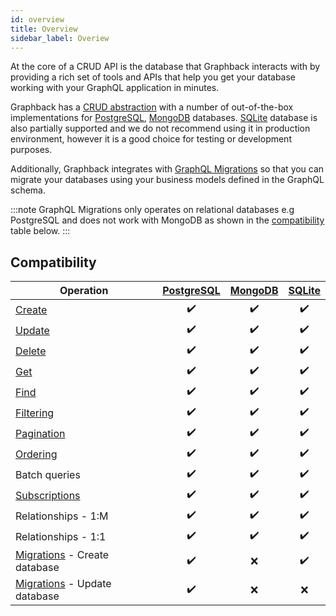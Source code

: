 ```yaml
---
id: overview
title: Overview
sidebar_label: Overiew 
---
```


At the core of a CRUD API is the database that Graphback interacts with by providing a rich set of tools and APIs that help you get your database working with your GraphQL application in minutes.

Graphback has a [CRUD abstraction](../crud/overview) with a number of out-of-the-box implementations for [PostgreSQL](postgres.md), [MongoDB](mongodb.md) databases. [SQLite](sqlite.md) database is also partially supported and we do not recommend using it in production environment, however it is a good choice for testing or development purposes.

Additionally, Graphback integrates with [GraphQL Migrations](../graphql-migrations/intro.md) so that you can migrate your databases using your business models defined in the GraphQL schema. 

:::note
GraphQL Migrations only operates on relational databases e.g PostgreSQL and does not work with MongoDB as shown in the [compatibility](#compatibility) table below.
:::

## Compatibility

| Operation | [PostgreSQL](postgres.md) | [MongoDB](mongodb.md) | [SQLite](sqlite.md) |
| ------------- |:--:|:-----:|:-----:|
| [Create](../crud/mutations#create)        | ✔️ | ✔️     | ✔️     |
| [Update](../crud/mutations#update) | ✔️ | ✔️ | ✔️ |
| [Delete](../crud/mutations#delete) | ✔️ | ✔️ | ✔️ |
| [Get](../crud/queries#get) | ✔️ | ✔️ | ✔️ |
| [Find](../crud/queries#find) | ✔️ | ✔️ | ✔️ |
| [Filtering](../crud/queries#filtering) | ✔️ | ✔️ | ✔️ |
| [Pagination](../crud/queries#pagination) | ✔️ | ✔️ | ✔️ |
| [Ordering](../crud/queries#ordering) | ✔️ | ✔️ | ✔️ |
| Batch queries | ✔️ | ✔️ | ✔️ |
| [Subscriptions](../crud/subscriptions.md) | ✔️ | ✔️ | ✔️ |
| Relationships - 1:M | ✔️ | ✔️ | ✔️ |
| Relationships - 1:1 | ✔️ | ✔️ | ✔️ |
| [Migrations](../graphql-migrations/intro.md) - Create database | ✔️ | ❌ | ✔️ |
| [Migrations](../graphql-migrations/intro.md) - Update database | ✔️ | ❌ | ❌ |
